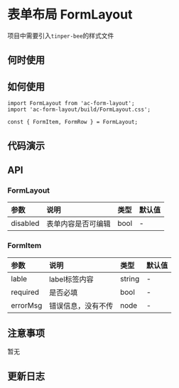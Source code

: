 # 表单布局 FormLayout

项目中需要引入`tinper-bee`的样式文件

 ## 何时使用


 ## 如何使用

 ```
import FormLayout from 'ac-form-layout';
import 'ac-form-layout/build/FormLayout.css';

const { FormItem, FormRow } = FormLayout;
```

 ## 代码演示

 ## API

### FormLayout

|参数|说明|类型|默认值|
|:---|:-----|:----|:------|
|disabled|表单内容是否可编辑|bool|-|

### FormItem

|参数|说明|类型|默认值|
|:---|:-----|:----|:------|
|lable|label标签内容|string|-|
|required|是否必填|bool|-|
|errorMsg|错误信息，没有不传|node|-|




 ## 注意事项

 暂无

 ## 更新日志